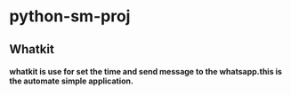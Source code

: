 # python-sm-proj

## Whatkit
#### whatkit is use for set the time and send message to the whatsapp.this is the automate simple application. 
  
